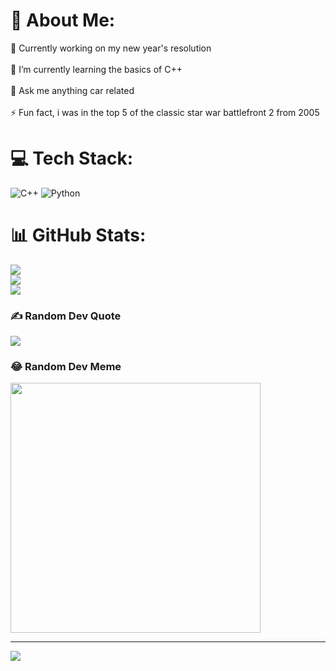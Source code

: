 # 💫 About Me:
🔭 Currently working on my new year's resolution<br><br>🌱 I’m currently learning the basics of C++<br><br>💬 Ask me anything car related<br><br>⚡ Fun fact, i was in the top 5 of the classic star war battlefront 2 from 2005


# 💻 Tech Stack:
![C++](https://img.shields.io/badge/c++-%2300599C.svg?style=flat&logo=c%2B%2B&logoColor=white) ![Python](https://img.shields.io/badge/python-3670A0?style=flat&logo=python&logoColor=ffdd54)
# 📊 GitHub Stats:
![](https://github-readme-stats.vercel.app/api?username=Tooske&theme=omni&hide_border=false&include_all_commits=false&count_private=false)<br/>
![](https://github-readme-streak-stats.herokuapp.com/?user=Tooske&theme=omni&hide_border=false)<br/>
![](https://github-readme-stats.vercel.app/api/top-langs/?username=Tooske&theme=omni&hide_border=false&include_all_commits=false&count_private=false&layout=compact)

### ✍️ Random Dev Quote
![](https://quotes-github-readme.vercel.app/api?type=horizontal&theme=tokyonight)

### 😂 Random Dev Meme
<img src='https://randommeme-five.vercel.app/' style="height: 400px;"/>

---
[![](https://visitcount.itsvg.in/api?id=Tooske&icon=0&color=0)](https://visitcount.itsvg.in)

<!-- Proudly created with GPRM ( https://gprm.itsvg.in ) -->
